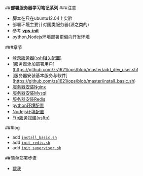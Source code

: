 ##**部署服务器学习笔记系列** 
###注意
- 脚本在只在ubuntu12.04上实验 
- 部署环境主要针对国类服务器(源之类的)
- 参考 **[vps-init](https://github.com/averagehuman/vps-init)** 
- python,Nodejs环境部署更偏向开发环境


###章节
 - [登录服务器(ssh相关配置)](https://github.com/zs1621/ops/wiki/ops-%E7%99%BB%E5%BD%95%E6%9C%8D%E5%8A%A1%E5%99%A8(ssh))
 - [服务器添加部署用户] (https://github.com/zs1621/ops/blob/master/add_dev_user.sh)
 - [服务器安装基本服务与软件] (https://github.com/zs1621/ops/blob/master/install_basic.sh)
 - [服务器安装Nginx](https://github.com/zs1621/ops/blob/master/web_dev_env/init_nginx.sh)
 - [服务器安装Mysql](https://github.com/zs1621/ops/blob/master/web_dev_env/init_mysql.markdown)
 - [服务器安装Redis](https://github.com/zs1621/ops/blob/master/web_dev_env/init_redis.sh)
 - [python环境配置](https://github.com/zs1621/ops/blob/master/web_dev_env/init_python.sh)
 - [Nodejs环境配置](https://github.com/zs1621/ops/blob/master/web_dev_env/init_node.markdown)
 - [Ftp服务搭建(vsftp)](https://github.com/zs1621/ops/wiki/%E6%9C%8D%E5%8A%A1%E5%99%A8Ftp%E6%9C%8D%E5%8A%A1%E6%90%AD%E5%BB%BA(vsftp))


###log

 - add [`install_basic.sh`](https://github.com/zs1621/ops/blob/master/init_basic.sh)
 - add [`init_redis.sh`](https://github.com/zs1621/ops/blob/master/web_dev_en/init_redis.sh)
 - add [`init_supervisor.sh`](https://github.com/zs1621/ops/blob/master/web_dev_en/init_supervisor.sh)




##简单部署步骤
 - [戳我](https://github.com/zs1621/ops/wiki/%E5%9F%BA%E6%9C%AC%E6%AD%A5%E9%AA%A4)


